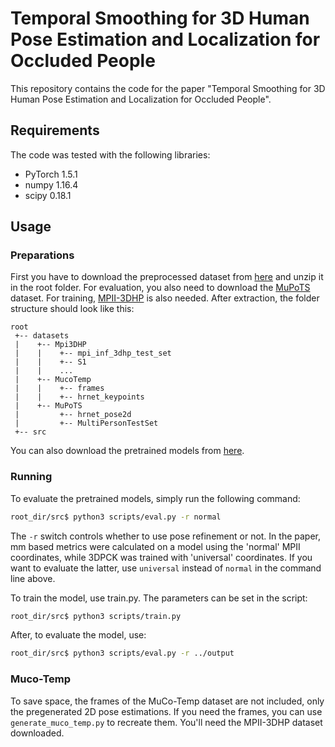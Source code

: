 # Temporal Smoothing for 3D Human Pose Estimation and Localization for Occluded People
This repository contains the code for the paper "Temporal Smoothing for 3D Human Pose
Estimation and Localization for Occluded People".

## Requirements

The code was tested with the following libraries:

- PyTorch 1.5.1
- numpy 1.16.4
- scipy 0.18.1

## Usage

### Preparations

First you have to download the preprocessed dataset from [here](https://drive.google.com/file/d/1OpIyGYyUi1bn8C9swV24iQofJVbTt1uq/view?usp=sharing) and unzip it in the root folder.  For evaluation, you also need to download the [MuPoTS](http://gvv.mpi-inf.mpg.de/projects/SingleShotMultiPerson/) dataset. For training, [MPII-3DHP](http://gvv.mpi-inf.mpg.de/3dhp-dataset/) is also needed. After extraction, the folder structure should look like this:

```
root
 +-- datasets
 |    +-- Mpi3DHP
 |    |    +-- mpi_inf_3dhp_test_set
 |    |    +-- S1
 |    |    ...
 |    +-- MucoTemp
 |    |    +-- frames
 |    |    +-- hrnet_keypoints
 |    +-- MuPoTS
 |         +-- hrnet_pose2d
 |         +-- MultiPersonTestSet
 +-- src
```

You can also download the pretrained models from [here](https://drive.google.com/file/d/1IXtjAiePbyNDHjWZ-VyFkTZlVdrnwJ7z/view?usp=sharing).

### Running

To evaluate the pretrained models, simply run the following command:

```bash
root_dir/src$ python3 scripts/eval.py -r normal
```

The `-r` switch controls whether to use pose refinement or not. In the paper, mm based metrics were calculated on a model using the 'normal' MPII coordinates, while 3DPCK was trained with 'universal' coordinates. If you want to evaluate the latter, use `universal` instead of `normal` in the command line above.

To train the model, use train.py. The parameters can be set in the script:

```bash
root_dir/src$ python3 scripts/train.py
```

After, to evaluate the model, use:

```bash
root_dir/src$ python3 scripts/eval.py -r ../output
```

### Muco-Temp

To save space, the frames of the MuCo-Temp dataset are not included, only the pregenerated 2D pose estimations. If you need the frames, you can use `generate_muco_temp.py` to recreate them. You'll need the MPII-3DHP dataset downloaded.